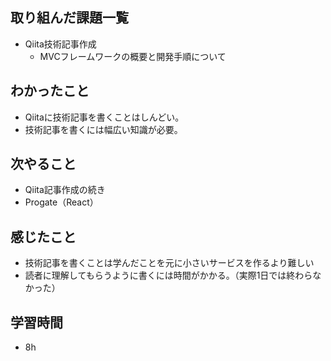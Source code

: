 ## 取り組んだ課題一覧
- Qiita技術記事作成
    - MVCフレームワークの概要と開発手順について 
## わかったこと
- Qiitaに技術記事を書くことはしんどい。
- 技術記事を書くには幅広い知識が必要。
## 次やること
- Qiita記事作成の続き
- Progate（React）
## 感じたこと
- 技術記事を書くことは学んだことを元に小さいサービスを作るより難しい
- 読者に理解してもらうように書くには時間がかかる。（実際1日では終わらなかった）
## 学習時間
- 8h